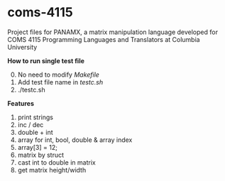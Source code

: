 # coms-4115
Project files for PANAMX, a matrix manipulation language developed for COMS 4115 Programming Languages and Translators at Columbia University

**How to run single test file**

0. No need to modify *Makefile*
1. Add test file name in *testc.sh*
2. ./testc.sh

**Features**

1. print strings
2. inc / dec
3. double + int
4. array for int, bool, double & array index
5. array[3] = 12;
6. matrix by struct
7. cast int to double in matrix
8. get matrix height/width
